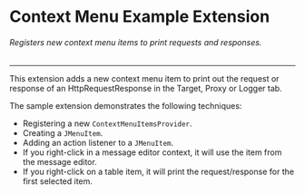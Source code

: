 Context Menu Example Extension
============================

###### Registers new context menu items to print requests and responses.

---
This extension adds a new context menu item to print out the request or response of an HttpRequestResponse in the Target, Proxy or Logger tab.

The sample extension demonstrates the following techniques:
- Registering a new `ContextMenuItemsProvider`.
- Creating a `JMenuItem`.
- Adding an action listener to a `JMenuItem`.
- If you right-click in a message editor context, it will use the item from the message editor.
- If you right-click on a table item, it will print the request/response for the first selected item.